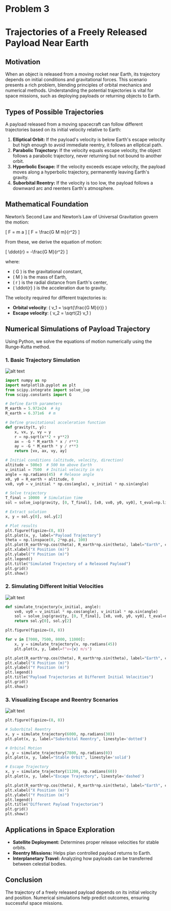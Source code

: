 # Problem 3

# Trajectories of a Freely Released Payload Near Earth

## **Motivation**
When an object is released from a moving rocket near Earth, its trajectory depends on initial conditions and gravitational forces. This scenario presents a rich problem, blending principles of orbital mechanics and numerical methods. Understanding the potential trajectories is vital for space missions, such as deploying payloads or returning objects to Earth.

## **Types of Possible Trajectories**
A payload released from a moving spacecraft can follow different trajectories based on its initial velocity relative to Earth:
1. **Elliptical Orbit:** If the payload's velocity is below Earth's escape velocity but high enough to avoid immediate reentry, it follows an elliptical path.
2. **Parabolic Trajectory:** If the velocity equals escape velocity, the object follows a parabolic trajectory, never returning but not bound to another orbit.
3. **Hyperbolic Escape:** If the velocity exceeds escape velocity, the payload moves along a hyperbolic trajectory, permanently leaving Earth's gravity.
4. **Suborbital Reentry:** If the velocity is too low, the payload follows a downward arc and reenters Earth's atmosphere.

## **Mathematical Foundation**
Newton’s Second Law and Newton’s Law of Universal Gravitation govern the motion:

\[ F = m a \]
\[ F = \frac{G M m}{r^2} \]

From these, we derive the equation of motion:

\[ \ddot{r} = -\frac{G M}{r^2} \]

where:
- \( G \) is the gravitational constant,
- \( M \) is the mass of Earth,
- \( r \) is the radial distance from Earth's center,
- \( \ddot{r} \) is the acceleration due to gravity.

The velocity required for different trajectories is:
- **Orbital velocity**: \( v_1 = \sqrt{\frac{G M}{r}} \)
- **Escape velocity**: \( v_2 = \sqrt{2} v_1 \)

## **Numerical Simulations of Payload Trajectory**
Using Python, we solve the equations of motion numerically using the Runge-Kutta method.

### **1. Basic Trajectory Simulation**

![alt text](image-3.png)

```python
import numpy as np
import matplotlib.pyplot as plt
from scipy.integrate import solve_ivp
from scipy.constants import G

# Define Earth parameters
M_earth = 5.972e24  # kg
R_earth = 6.371e6  # m

# Define gravitational acceleration function
def gravity(t, y):
    x, vx, y, vy = y
    r = np.sqrt(x**2 + y**2)
    ax = -G * M_earth * x / r**3
    ay = -G * M_earth * y / r**3
    return [vx, ax, vy, ay]

# Initial conditions (altitude, velocity, direction)
altitude = 500e3  # 500 km above Earth
v_initial = 7500  # Initial velocity in m/s
angle = np.radians(45)  # Release angle
x0, y0 = R_earth + altitude, 0
vx0, vy0 = v_initial * np.cos(angle), v_initial * np.sin(angle)

# Solve trajectory
T_final = 10000  # Simulation time
sol = solve_ivp(gravity, [0, T_final], [x0, vx0, y0, vy0], t_eval=np.linspace(0, T_final, 1000))

# Extract solution
x, y = sol.y[0], sol.y[2]

# Plot results
plt.figure(figsize=(8, 8))
plt.plot(x, y, label="Payload Trajectory")
theta = np.linspace(0, 2*np.pi, 100)
plt.plot(R_earth*np.cos(theta), R_earth*np.sin(theta), label="Earth", color='blue')
plt.xlabel("X Position (m)")
plt.ylabel("Y Position (m)")
plt.legend()
plt.title("Simulated Trajectory of a Released Payload")
plt.grid()
plt.show()
```

### **2. Simulating Different Initial Velocities**

![alt text](image-4.png)

```python
def simulate_trajectory(v_initial, angle):
    vx0, vy0 = v_initial * np.cos(angle), v_initial * np.sin(angle)
    sol = solve_ivp(gravity, [0, T_final], [x0, vx0, y0, vy0], t_eval=np.linspace(0, T_final, 1000))
    return sol.y[0], sol.y[2]

plt.figure(figsize=(8, 8))

for v in [7000, 7500, 8000, 11000]:
    x, y = simulate_trajectory(v, np.radians(45))
    plt.plot(x, y, label=f"v={v} m/s")

plt.plot(R_earth*np.cos(theta), R_earth*np.sin(theta), label="Earth", color='blue')
plt.xlabel("X Position (m)")
plt.ylabel("Y Position (m)")
plt.legend()
plt.title("Payload Trajectories at Different Initial Velocities")
plt.grid()
plt.show()
```

### **3. Visualizing Escape and Reentry Scenarios**

![alt text](image-5.png)

```python
plt.figure(figsize=(8, 8))

# Suborbital Reentry
x, y = simulate_trajectory(6000, np.radians(30))
plt.plot(x, y, label="Suborbital Reentry", linestyle='dotted')

# Orbital Motion
x, y = simulate_trajectory(7800, np.radians(0))
plt.plot(x, y, label="Stable Orbit", linestyle='solid')

# Escape Trajectory
x, y = simulate_trajectory(11200, np.radians(60))
plt.plot(x, y, label="Escape Trajectory", linestyle='dashed')

plt.plot(R_earth*np.cos(theta), R_earth*np.sin(theta), label="Earth", color='blue')
plt.xlabel("X Position (m)")
plt.ylabel("Y Position (m)")
plt.legend()
plt.title("Different Payload Trajectories")
plt.grid()
plt.show()
```

## **Applications in Space Exploration**
- **Satellite Deployment:** Determines proper release velocities for stable orbits.
- **Reentry Missions:** Helps plan controlled payload returns to Earth.
- **Interplanetary Travel:** Analyzing how payloads can be transferred between celestial bodies.

## **Conclusion**
The trajectory of a freely released payload depends on its initial velocity and position. Numerical simulations help predict outcomes, ensuring successful space missions.

